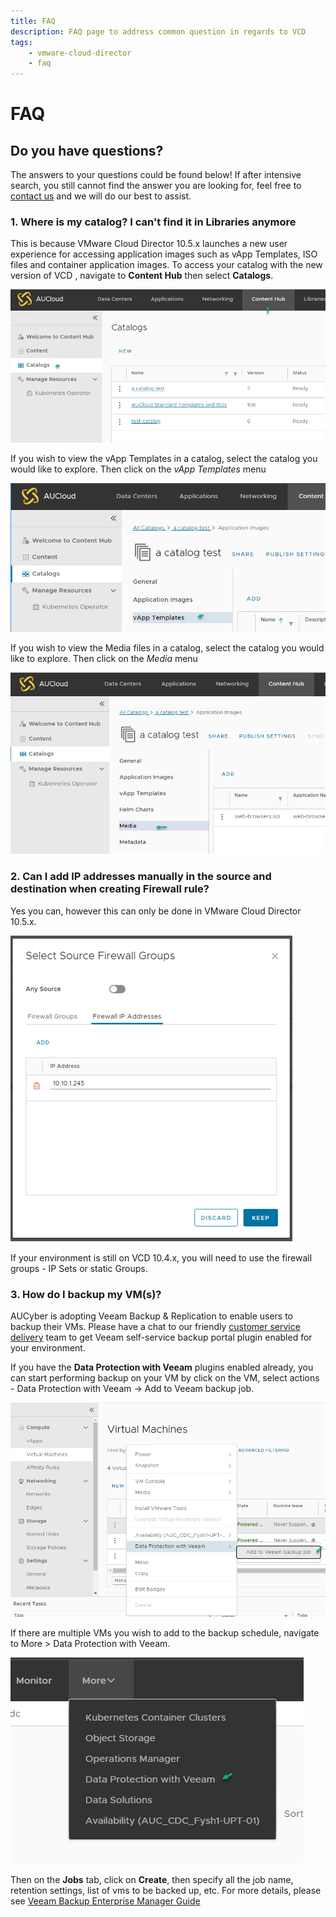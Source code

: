 ```yaml
---
title: FAQ
description: FAQ page to address common question in regards to VCD
tags:
    - vmware-cloud-director
    - faq
---
```




# 											FAQ



## Do you have questions?

The answers to your questions could be found below! If after intensive search, you still cannot find the answer you are looking for, feel free to [contact us](mailto:support@aucyber.com.au) and we will do our best to assist.



### 1. Where is my catalog? I can't find it in Libraries anymore

   This is because VMware Cloud Director 10.5.x launches a new user experience for accessing application images such as vApp Templates, ISO files and container application images. To access your catalog with the new version of VCD , navigate to **Content Hub** then select **Catalogs**.

   ![Catalogs](./Catalogs/assets/nav_contenthub_catalogs.png)

   If you wish to view the vApp Templates in a catalog, select the catalog you would like to explore. Then click on the *vApp Templates* menu

   ![vApp Templates](./assets/nav_vapp_template.png)

   If you wish to view the Media files in a catalog, select the catalog you would like to explore. Then click on the *Media* menu

   ![Media Files](./assets/nav_media.png)



### 2. Can I add IP addresses manually in the source and destination when creating Firewall rule?


Yes you can, however this can only be done in VMware Cloud Director 10.5.x.

![FW Source](./assets/fw_source.png)

If your environment is still on VCD 10.4.x, you will need to use the firewall groups - IP Sets or static Groups.  




### 3. How do I backup my VM(s)?

AUCyber is adopting Veeam Backup & Replication to enable users to backup their VMs. Please have a chat to our friendly [customer service delivery](mailto:sales@aucyber.com.au) team to get Veeam self-service backup portal plugin enabled for your environment. 

If you have the **Data Protection with Veeam** plugins enabled already, you can start performing backup on your VM by click on the VM, select actions - Data Protection with Veeam -> Add to Veeam backup job. 

![VM backup](./assets/vm-backup.png)


If there are multiple VMs you wish to add to the backup schedule, navigate to More > Data Protection with Veeam. 

![Nav Veeam](./assets/nav-veeam-backup.png)

Then on the **Jobs** tab, click on **Create**, then specify all the job name, retention settings, list of vms to be backed up, etc. 
For more details, please see [Veeam Backup Enterprise Manager Guide](https://helpcenter.veeam.com/docs/backup/em/cd_creating_jobs.html?ver=120)

​        